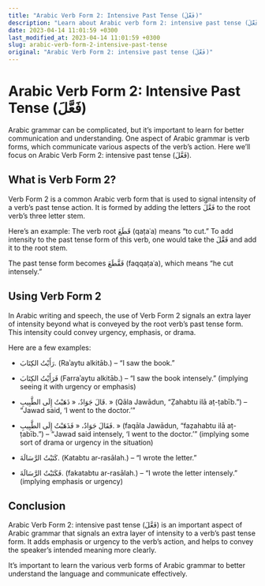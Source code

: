 ```yaml
---
title: "Arabic Verb Form 2: Intensive Past Tense (فَعَّلَ)"
description: "Learn about Arabic verb form 2: intensive past tense (فَعَّلَ) to better understand Arabic grammar and communication."
date: 2023-04-14 11:01:59 +0300
last_modified_at: 2023-04-14 11:01:59 +0300
slug: arabic-verb-form-2-intensive-past-tense
original: "Arabic Verb Form 2: intensive past tense (فَعَّلَ)"
---
```

# Arabic Verb Form 2: Intensive Past Tense (فَعَّلَ)

Arabic grammar can be complicated, but it’s important to learn for better communication and understanding. One aspect of Arabic grammar is verb forms, which communicate various aspects of the verb’s action. Here we’ll focus on Arabic Verb Form 2: intensive past tense (فَعَّلَ).

## What is Verb Form 2?

Verb Form 2 is a common Arabic verb form that is used to signal intensity of a verb’s past tense action. It is formed by adding the letters فَعَّلَ to the root verb’s three letter stem.

Here’s an example: The verb root قَطَعَ (qaṭaʿa) means “to cut.” To add intensity to the past tense form of this verb, one would take the فَعَّلَ and add it to the root stem.

The past tense form becomes فَقَّطَعَ (faqqaṭaʿa), which means “he cut intensely.”

## Using Verb Form 2

In Arabic writing and speech, the use of Verb Form 2 signals an extra layer of intensity beyond what is conveyed by the root verb’s past tense form. This intensity could convey urgency, emphasis, or drama.

Here are a few examples:

- رَأَيْتُ الكِتَابَ. (Raʾaytu alkitāb.) – “I saw the book.”
- فَرَأَيْتُ الكِتَابَ (Farraʾaytu alkitāb.) – “I saw the book intensely.” (implying seeing it with urgency or emphasis)

- قَالَ جَوَادٌ، « ذَهَبْتُ إِلَى الطَّبِيبِ. » (Qāla Jawādun, “Ẓahabtu ilā aṭ-ṭabīb.”) – “Jawad said, ‘I went to the doctor.’”
- فَقَالَ جَوَادٌ، « فَذَهَبْتُ إِلَى الطَّبِيبِ. » (faqāla Jawādun, “faẓahabtu ilā aṭ-ṭabīb.”) – “Jawad said intensely, ‘I went to the doctor.’” (implying some sort of drama or urgency in the situation)

- كَتَبْتُ الرَّسَالَةَ. (Katabtu ar-rasālah.) – “I wrote the letter.”
- فَكَتَبْتُ الرَّسَالَةَ. (fakatabtu ar-rasālah.) – “I wrote the letter intensely.” (implying emphasis or urgency)

## Conclusion

Arabic Verb Form 2: intensive past tense (فَعَّلَ) is an important aspect of Arabic grammar that signals an extra layer of intensity to a verb’s past tense form. It adds emphasis or urgency to the verb’s action, and helps to convey the speaker’s intended meaning more clearly.

It’s important to learn the various verb forms of Arabic grammar to better understand the language and communicate effectively.